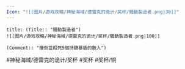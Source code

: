 ```yaml
---
Icon: "![[图片/游戏攻略/神秘海域/德雷克的诡计/奖杯/騷動製造者.png|30]]"
---
```

```ad-common-bronze-trophy
title: (Title:: "騷動製造者")
![[图片/游戏攻略/神秘海域/德雷克的诡计/奖杯/騷動製造者.png|100]]

(Comment:: "撞倒並殺死5個持鎮暴盾的敵人")
```

#神秘海域/德雷克的诡计/奖杯 #奖杯 #奖杯/铜
